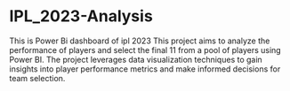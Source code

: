 # IPL_2023-Analysis
This is Power Bi dashboard of ipl 2023 
This project aims to analyze the performance of players and select the final 11 from a pool of players using Power BI. The project leverages data visualization techniques to gain insights into player performance metrics and make informed decisions for team selection.
